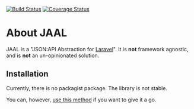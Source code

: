 [![Build Status](https://travis-ci.org/dialinno/jaal.svg?branch=develop)][travis-ci-jaal]
[![Coverage Status](https://coveralls.io/repos/github/dialinno/jaal/badge.svg?branch=develop)][coveralls-jaal]

# About JAAL

JAAL is a "JSON:API Abstraction for [Laravel][laravel]". It is **not** framework agnostic, and is **not** an
un-opinionated solution.

## Installation

Currently, there is no packagist package. The library is not stable.

You can, however, [use this method](https://lornajane.net/posts/2014/use-a-github-branch-as-a-composer-dependency) if
you want to give it a go.


[travis-ci-jaal]: https://travis-ci.org/dialinno/jaal
[coveralls-jaal]: https://coveralls.io/github/dialinno/jaal?branch=develop
[laravel]: http://laravel.com/
